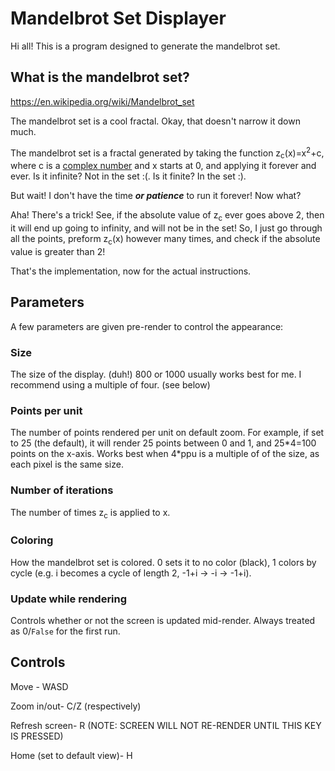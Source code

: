 # Mandelbrot Set Displayer
Hi all! This is a program designed to generate the mandelbrot set.

## What is the mandelbrot set?
https://en.wikipedia.org/wiki/Mandelbrot_set

The mandelbrot set is a cool fractal. Okay, that doesn't narrow it down much.

The mandelbrot set is a fractal generated by taking the function z<sub>c</sub>(x)=x<sup>2</sup>+c, where c is a [complex number](#en.wikipedia.org/wiki/Complex_number) and x starts at 0, and applying it forever and ever. Is it infinite? Not in the set :(. Is it finite? In the set :).

But wait! I don't have the time **_or patience_** to run it forever! Now what?

Aha! There's a trick! See, if the absolute value of z<sub>c</sub> ever goes above 2, then it will end up going to infinity, and will not be in the set! So, I just go through all the points, preform z<sub>c</sub>(x) however many times, and check if the absolute value is greater than 2!

That's the implementation, now for the actual instructions.

## Parameters

A few parameters are given pre-render to control the appearance:

### Size

The size of the display. (duh!) 800 or 1000 usually works best for me. I recommend using a multiple of four. (see below)

### Points per unit

The number of points rendered per unit on default zoom. For example, if set to 25 (the default), it will render 25 points between 0 and 1, and 25\*4=100 points on the x-axis. Works best when 4\*ppu is a multiple of of the size, as each pixel is the same size.

### Number of iterations

The number of times z<sub>c</sub> is applied to x.

### Coloring

How the mandelbrot set is colored. 0 sets it to no color (black), 1 colors by cycle (e.g. i becomes a cycle of length 2, -1+i -> -i -> -1+i).

### Update while rendering

Controls whether or not the screen is updated mid-render. Always treated as 0/`False` for the first run.

## Controls

Move - WASD

Zoom in/out- C/Z (respectively)

Refresh screen- R (NOTE: SCREEN WILL NOT RE-RENDER UNTIL THIS KEY IS PRESSED)

Home (set to default view)- H
